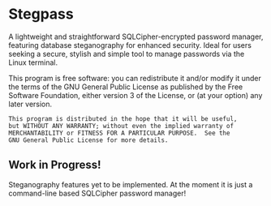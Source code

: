 # Stegpass
A lightweight and straightforward SQLCipher-encrypted password manager, featuring database steganography for enhanced security. Ideal for users seeking a secure, stylish and simple tool to manage passwords via the Linux terminal.

 This program is free software: you can redistribute it and/or modify
    it under the terms of the GNU General Public License as published by
    the Free Software Foundation, either version 3 of the License, or
    (at your option) any later version.

    This program is distributed in the hope that it will be useful,
    but WITHOUT ANY WARRANTY; without even the implied warranty of
    MERCHANTABILITY or FITNESS FOR A PARTICULAR PURPOSE.  See the
    GNU General Public License for more details.
    
## Work in Progress!
Steganography features yet to be implemented. At the moment it is just a command-line based SQLCipher password manager!
